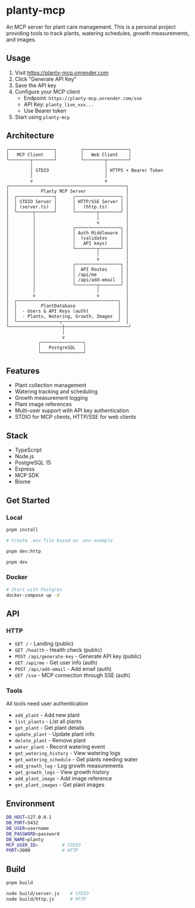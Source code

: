 # planty-mcp

An MCP server for plant care management. This is a personal project providing tools to track plants, watering schedules, growth measurements, and images.

## Usage

1. Visit https://planty-mcp.onrender.com
2. Click "Generate API Key"
3. Save the API key
4. Configure your MCP client
   - Endpoint: `https://planty-mcp.onrender.com/sse`
   - API Key: `planty_live_xxx...`
   - Use Bearer token
5. Start using `planty-mcp`

## Architecture

```
┌─────────────────┐         ┌─────────────────┐
│   MCP Client    │         │   Web Client    │
└────────┬────────┘         └────────┬────────┘
         │                           │
         │ STDIO                     │ HTTPS + Bearer Token
         │                           │
         v                           v
┌────────────────────────────────────────────┐
│            Planty MCP Server               │
│  ┌──────────────┐      ┌─────────────────┐ │
│  │ STDIO Server │      │ HTTP/SSE Server │ │
│  │ (server.ts)  │      │   (http.ts)     │ │
│  └──────┬───────┘      └────────┬────────┘ │
│         │                       │          │
│         │                       v          │
│         │              ┌─────────────────┐ │
│         │              │ Auth Middleware │ │
│         │              │  (validates     │ │
│         │              │   API keys)     │ │
│         │              └────────┬────────┘ │
│         │                       │          │
│         │                       v          │
│         │              ┌─────────────────┐ │
│         │              │  API Routes     │ │
│         │              │ /api/me         │ │
│         │              │ /api/add-email  │ │
│         │              └────────┬────────┘ │
│         │                       │          │
│         v                       v          │
│  ┌──────────────────────────────────────┐  │
│  │         PlantDatabase                │  │
│  │  - Users & API Keys (auth)           │  │
│  │  - Plants, Watering, Growth, Images  │  │
│  └────────────────┬─────────────────────┘  │
└────────────────────┼────────────────────────┘
                     │
                     v
            ┌────────────────┐
            │   PostgreSQL   │
            └────────────────┘
```

## Features

- Plant collection management
- Watering tracking and scheduling
- Growth measurement logging
- Plant image references
- Multi-user support with API key authentication
- STDIO for MCP clients, HTTP/SSE for web clients

## Stack

- TypeScript
- Node.js
- PostgreSQL 15
- Express
- MCP SDK
- Biome

## Get Started

### Local

```bash
pnpm install

# Create .env file based on .env.example

pnpm dev:http

pnpm dev
```

### Docker

```bash
# Start with Postgres
docker-compose up -d
```

## API

### HTTP

- `GET /` - Landing (public)
- `GET /health` - Health check (public)
- `POST /api/generate-key` - Generate API key (public)
- `GET /api/me` - Get user info (auth)
- `POST /api/add-email` - Add email (auth)
- `GET /sse` - MCP connection through SSE (auth)

### Tools

All tools need user authentication

- `add_plant` - Add new plant
- `list_plants` - List all plants
- `get_plant` - Get plant details
- `update_plant` - Update plant info
- `delete_plant` - Remove plant
- `water_plant` - Record watering event
- `get_watering_history` - View watering logs
- `get_watering_schedule` - Get plants needing water
- `add_growth_log` - Log growth measurements
- `get_growth_logs` - View growth history
- `add_plant_image` - Add image reference
- `get_plant_images` - Get plant images

## Environment

```bash
DB_HOST=127.0.0.1
DB_PORT=5432
DB_USER=username
DB_PASSWORD=password
DB_NAME=planty
MCP_USER_ID=         # STDIO
PORT=3000            # HTTP
```

## Build

```bash
pnpm build

node build/server.js    # STDIO
node build/http.js      # HTTP
```
